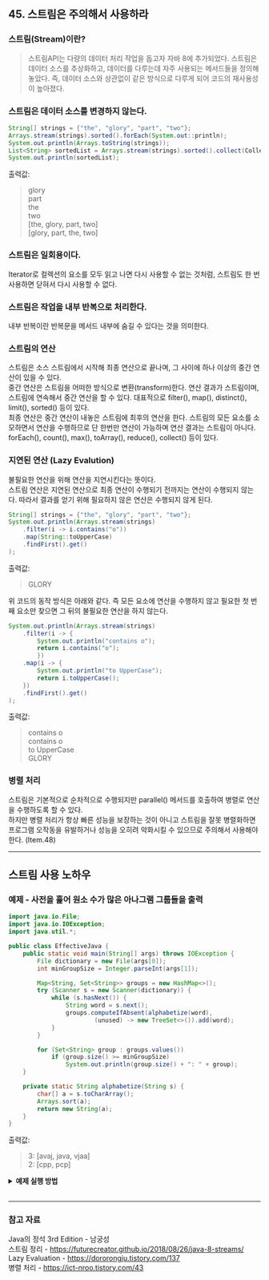 ## 45. 스트림은 주의해서 사용하라

### 스트림(Stream)이란?
> 스트림API는 다량의 데이터 처리 작업을 돕고자 자바 8에 추가되었다. 스트림은 데이터 소스를 추상화하고, 데이터를 다루는데 자주 사용되는 메서드들을 정의해 놓았다. 즉, 데이터 소스와 상관없이 같은 방식으로 다루게 되어 코드의 재사용성이 높아졌다.

### 스트림은 데이터 소스를 변경하지 않는다.

```java
String[] strings = {"the", "glory", "part", "two"};
Arrays.stream(strings).sorted().forEach(System.out::println);
System.out.println(Arrays.toString(strings));
List<String> sortedList = Arrays.stream(strings).sorted().collect(Collectors.toList());
System.out.println(sortedList);
```
출력값:
>glory <br>
part <br>
the <br>
two <br>
[the, glory, part, two] <br>
[glory, part, the, two] <br>

### 스트림은 일회용이다.
Iterator로 컬렉션의 요소를 모두 읽고 나면 다시 사용할 수 없는 것처럼, 스트림도 한 번 사용하면 닫혀서 다시 사용할 수 없다.

### 스트림은 작업을 내부 반복으로 처리한다.
내부 반복이란 반복문을 메서드 내부에 숨길 수 있다는 것을 의미한다. <br>

### 스트림의 연산
스트림은 소스 스트림에서 시작해 최종 연산으로 끝나며, 그 사이에 하나 이상의 중간 연산이 있을 수 있다. <br>
중간 연산은 스트림을 어떠한 방식으로 변환(transform)한다. 연산 결과가 스트림이며, 스트림에 연속해서 중간 연산을 할 수 있다. 대표적으로 
filter(), map(), distinct(), limit(), sorted() 등이 있다. <br>
최종 연산은 중간 연산이 내놓은 스트림에 최후의 연산을 한다. 스트림의 모든 요소를 소모하면서 연산을 수행하므로 단 한번만 연산이 가능하며 연산 결과는 스트림이 아니다. forEach(), count(), max(), toArray(), reduce(), collect() 등이 있다. <br>

### 지연된 연산 (Lazy Evalution)
불필요한 연산을 위해 연산을 지연시킨다는 뜻이다. <br>
스트림 연산은 지연된 연산으로 최종 연산이 수행되기 전까지는 연산이 수행되지 않는다. 따라서 결과를 얻기 위해 필요하지 않은 연산은 수행되지 않게 된다.

```java
String[] strings = {"the", "glory", "part", "two"};
System.out.println(Arrays.stream(strings)
    .filter(i -> i.contains("o"))
    .map(String::toUpperCase)
    .findFirst().get()
);
```
출력값: 
> GLORY <br>

위 코드의 동작 방식은 아래와 같다. 즉 모든 요소에 연산을 수행하지 않고 필요한 첫 번째 요소만 찾으면 그 뒤의 불필요한 연산을 하지 않는다.
```java
System.out.println(Arrays.stream(strings)
    .filter(i -> {
        System.out.println("contains o");
        return i.contains("o");
        })
    .map(i -> {
        System.out.println("to UpperCase");
        return i.toUpperCase();
    })
    .findFirst().get()
);
```
출력값:
> contains o <br>
contains o <br>
to UpperCase <br>
GLORY <br>

### 병렬 처리
스트림은 기본적으로 순차적으로 수행되지만 parallel() 메서드를 호출하여 병렬로 연산을 수행하도록 할 수 있다. <br>
하지만 병렬 처리가 항상 빠른 성능을 보장하는 것이 아니고 스트림을 잘못 병렬화하면 프로그램 오작동을 유발하거나 성능을 오히려 악화시킬 수 있으므로 주의해서 사용해야 한다. (Item.48) 


***

## 스트림 사용 노하우

### 예제 - 사전을 훑어 원소 수가 많은 아나그램 그룹들을 출력

```java
import java.io.File;
import java.io.IOException;
import java.util.*;

public class EffectiveJava {
    public static void main(String[] args) throws IOException {
        File dictionary = new File(args[0]);
        int minGroupSize = Integer.parseInt(args[1]);

        Map<String, Set<String>> groups = new HashMap<>();
        try (Scanner s = new Scanner(dictionary)) {
            while (s.hasNext()) {
                String word = s.next();
                groups.computeIfAbsent(alphabetize(word),
                        (unused) -> new TreeSet<>()).add(word);
            }
        }

        for (Set<String> group : groups.values())
            if (group.size() >= minGroupSize)
                System.out.println(group.size() + ": " + group);
    }

    private static String alphabetize(String s) {
        char[] a = s.toCharArray();
        Arrays.sort(a);
        return new String(a);
    }
}

```
출력값:
> 3: [avaj, java, vjaa] <br>
2: [cpp, pcp]

<details>
<summary><strong> 예제 실행 방법 </strong></summary>
<div markdown="1">       

1. dict.txt 파일 생성  <br>
2. 아래 내용을 위 텍스트 파일에 저장 <br>
java <br>
cpp <br>
python  <br>
avaj <br>
vjaa <br>
pcp <br>
letsgo <br>
3. IntelliJ 사용 - Modify Run Configuration - Program arguments 에 dict.txt 2 입력 <br>
커맨드(cmd) 사용- 현재 디렉토리로 변경- 
javac 클래스명.java <br>
java 클래스명 dict.txt 2 <br>

</div>
</details>
</br>

***

### 참고 자료

Java의 정석 3rd Edition - 남궁성 <br>
스트림 정리 -
https://futurecreator.github.io/2018/08/26/java-8-streams/ <br>
Lazy Evaluation - https://dororongju.tistory.com/137
<br>
병렬 처리 - https://ict-nroo.tistory.com/43 <br>
